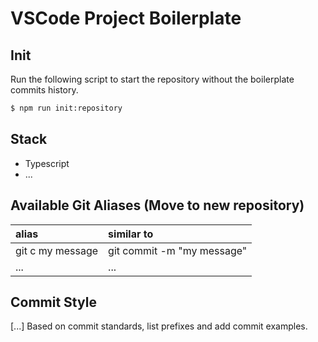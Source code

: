# VSCode Project Boilerplate

## Init

Run the following script to start the repository without the boilerplate commits history.

```sh
$ npm run init:repository
```

## Stack

- Typescript
- ...

## Available Git Aliases (Move to new repository)

| alias            | similar to                 |
| :--------------- | :------------------------- |
| git c my message | git commit -m "my message" |
| ...              | ...                        |

## Commit Style

[...] Based on commit standards, list prefixes and add commit examples.
